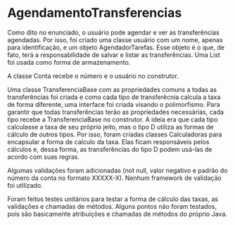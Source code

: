 # AgendamentoTransferencias

Como dito no enunciado, o usuário pode agendar e ver as transferências agendadas. Por isso, foi criado uma classe usuário com um nome, apenas para identificação, e um objeto AgendadorTarefas. Esse objeto é o que, de fato, terá a responsabilidade de salvar e listar as transferências. Uma List foi usada como forma de armazenamento.

A classe Conta recebe o número e o usuário no construtor.

Uma classe TransferenciaBase com as propriedades comuns a todas as transferências foi criada e como cada tipo de transferêcnia calcula a taxa de forma diferente, uma interface foi criada visando o polimorfismo. Para garantir que todas transferências terão as propriedades necessárias, cada tipo recebe a TransferenciaBase no construtor. A ideia era que cada tipo calculasse a taxa de seu próprio jeito, mas o tipo D utiliza as formas de cálculo de outros tipos. Por isso, foram criadas classes Calculadoras para encapsular a forma de calculo da taxa. Elas ficam responsáveis pelos cálculos e, dessa forma, as transferências do tipo D podem usá-las de acordo com suas regras.

Algumas validações foram adicionadas (not null, valor negativo e padrão do número da conta no formato XXXXX-X). Nenhum framework de validação foi utilizado.

Foram feitos testes unitários para testar a forma de cálculo das taxas, as validações e chamadas de métodos. Alguns pontos não foram testados, pois são basicamente atribuições e chamadas de métodos do próprio Java.
